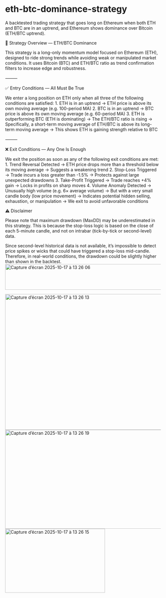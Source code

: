 # eth-btc-dominance-strategy

A backtested trading strategy that goes long on Ethereum when both ETH and BTC are in an uptrend, and Ethereum shows dominance over Bitcoin (ETH/BTC uptrend).

🧠 Strategy Overview — ETH/BTC Dominance

This strategy is a long-only momentum model focused on Ethereum (ETH), designed to ride strong trends while avoiding weak or manipulated market conditions. It uses Bitcoin (BTC) and ETH/BTC ratio as trend confirmation filters to increase edge and robustness.

⸻

✅ Entry Conditions — All Must Be True

We enter a long position on ETH only when all three of the following conditions are satisfied:
	1.	ETH is in an uptrend
→ ETH price is above its own moving average (e.g. 100-period MA)
	2.	BTC is in an uptrend
→ BTC price is above its own moving average (e.g. 60-period MA)
	3.	ETH is outperforming BTC (ETH is dominating)
→ The ETH/BTC ratio is rising
→ Specifically, a short-term moving average of ETH/BTC is above its long-term moving average
→ This shows ETH is gaining strength relative to BTC

⸻

❌ Exit Conditions — Any One Is Enough

We exit the position as soon as any of the following exit conditions are met:
	1.	Trend Reversal Detected
→ ETH price drops more than a threshold below its moving average
→ Suggests a weakening trend
	2.	Stop-Loss Triggered
→ Trade incurs a loss greater than -1.5%
→ Protects against large unexpected drawdowns
	3.	Take-Profit Triggered
→ Trade reaches +4% gain
→ Locks in profits on sharp moves
	4.	Volume Anomaly Detected
→ Unusually high volume (e.g. 6× average volume)
→ But with a very small candle body (low price movement)
→ Indicates potential hidden selling, exhaustion, or manipulation
→ We exit to avoid unfavorable conditions

⚠️ Disclaimer

Please note that maximum drawdown (MaxDD) may be underestimated in this strategy.
This is because the stop-loss logic is based on the close of each 5-minute candle, and not on intrabar (tick-by-tick or second-level) data.

Since second-level historical data is not available, it’s impossible to detect price spikes or wicks that could have triggered a stop-loss mid-candle.
Therefore, in real-world conditions, the drawdown could be slightly higher than shown in the backtest.
<img width="552" height="83" alt="Capture d’écran 2025-10-17 à 13 26 06" src="https://github.com/user-attachments/assets/edb26d06-cf34-4be5-98ed-f8bbcfe69cc1" />

<img width="1091" height="439" alt="Capture d’écran 2025-10-17 à 13 26 13" src="https://github.com/user-attachments/assets/d3c0577d-954a-4b92-9e25-8e77ee607aee" />
<img width="531" height="320" alt="Capture d’écran 2025-10-17 à 13 26 19" src="https://github.com/user-attachments/assets/435d930b-f843-46ff-8fb3-eff7b8f949d0" />
<img width="323" height="207" alt="Capture d’écran 2025-10-17 à 13 26 15" src="https://github.com/user-attachments/assets/13ddd8aa-89c2-4b68-92e2-2126540ff62f" />
